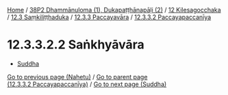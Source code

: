 
[Home](/) / [38P2 Dhammānuloma (1), Dukapaṭṭhānapāḷi (2)](../../../../../38P2.md) / [12 Kilesagocchaka](../../../../12.md) / [12.3 Saṃkiliṭṭhaduka](../../../12.3.md) / [12.3.3 Paccayavāra](../../12.3.3.md) / [12.3.3.2 Paccayapaccanīya](../12.3.3.2.md)

# 12.3.3.2.2 Saṅkhyāvāra

* [Suddha](12.3.3.2.2/Suddha.md)

[Go to previous page (Nahetu)](12.3.3.2.1/Nahetu.md) / [Go to parent page (12.3.3.2 Paccayapaccanīya)](../12.3.3.2.md) / [Go to next page (Suddha)](12.3.3.2.2/Suddha.md)


